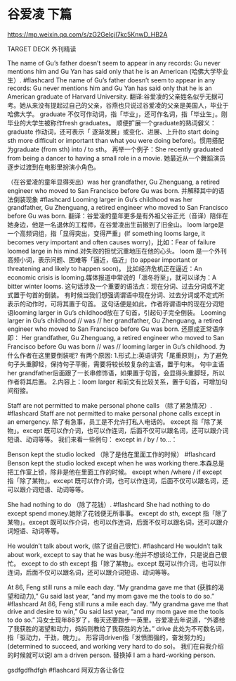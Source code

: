 # 谷爱凌 下篇

https://mp.weixin.qq.com/s/zG2GelcjI7kc5KnwD_HB2A

TARGET DECK
外刊精读



The name of Gu’s father doesn’t seem to appear in any records: Gu never mentions him and Gu Yan has said only that he is an American (哈佛大学毕业生）. #flashcard 
The name of Gu’s father doesn’t seem to appear in any records: Gu never mentions him and Gu Yan has said only that he is an American graduate of Harvard University.
翻译:谷爱凌的父亲姓名似乎无据可考。她从来没有提起过自己的父亲，谷燕也只说过谷爱凌的父亲是美国人，毕业于哈佛大学。
graduate 不仅可作动词，指「毕业」，还可作名词，指「毕业生」。刚毕业的大学生被称作fresh graduates。
顺便扩展一个graduate的熟词僻义：
graduate 作动词，还可表示「 逐渐发展」或变化、进展、上升(to start doing sth more difficult or important than what you were doing before)。惯用搭配为graduate (from sth) into / to sth。
再举一个例子：She recently graduated from being a dancer to having a small role in a movie. 她最近从一个舞蹈演员逐步过渡到在电影里扮演小角色。
<!--ID: 1644900167333-->


（在谷爱凌的童年显得突出）was her grandfather, Gu Zhenguang, a retired engineer who moved to San Francisco before Gu was born. 并解释其中的语法倒装现象 #flashcard 
Looming larger in Gu’s childhood was her grandfather, Gu Zhenguang, a retired engineer who moved to San Francisco before Gu was born.
翻译：谷爱凌的童年更多是有外祖父谷正光（音译）陪伴在她身边，他是一名退休的工程师，在谷爱凌出生前搬到了旧金山。
loom large是一个高频词组，指「显得突出，变得严重」(If something looms large, it becomes very important and often causes worry)，比如：Fear of failure loomed large in his mind.对失败的担忧沉重地压在他的心头。
loom 是一个外刊高频小词，表示问题、困难等「逼近，临近」(to appear important or threatening and likely to happen soon)。
比如经济危机正在逼近：An economic crisis is looming.媒体报道中常说的「凛冬将至」，就可以译为：A bitter winter looms.
这句话涉及一个重要的语法点：现在分词、过去分词或不定式置于句首的倒装。
有时候当我们想强调谓语中现在分词、过去分词或不定式所表示的动作时，可将其置于句首。
这句话便是如此，作者将谓语中的现在分词短语looming larger in Gu’s childhood放在了句首，引起句子完全倒装。
Looming larger in Gu’s childhood // was // her grandfather, Gu Zhenguang, a retired engineer who moved to San Francisco before Gu was born. 
还原成正常语序即：
Her grandfather, Gu Zhenguang, a retired engineer who moved to San Francisco before Gu was born // was // looming larger in Gu’s childhood.
为什么作者在这里要倒装呢? 有两个原因:
1.形式上:英语讲究「尾重原则」，为了避免句子头重脚轻，保持句子平衡，需要将较⻓较复杂的主语，置于句末。
句中主语her grandfather后面跟了一长串修饰语，如果置于句首，会显得头重脚轻，所以作者将其后置。
2.内容上：loom larger 和前文有比较关系，置于句首，可增加句间衔接。
<!--ID: 1644900578638-->




Staff are not permitted to make personal phone calls （除了紧急情况）. #flashcard 
Staff are not permitted to make personal phone calls except in an emergency.
除了有急事，员工是不允许打私人电话的。
except 指「除了某物」。except 既可以作介词，也可以作连词，后面不仅可以跟名词，还可以跟介词短语、动词等等。
我们来看一些例句：
except in / by / to...：
<!--ID: 1644900942410-->



Benson kept the studio locked （除了是他在里面工作的时候） #flashcard 
Benson kept the studio locked except when he was working there.本森总是把工作室上锁，除非是他在里面工作的时候。
except when /where / if
except 指「除了某物」。except 既可以作介词，也可以作连词，后面不仅可以跟名词，还可以跟介词短语、动词等等。
<!--ID: 1644901057705-->



She had nothing to do （除了花钱）. #flashcard 
She had nothing to do except spend money.她除了花钱便无所事事。
except do sth, except 指「除了某物」。except 既可以作介词，也可以作连词，后面不仅可以跟名词，还可以跟介词短语、动词等等。
<!--ID: 1644901144140-->



He wouldn’t talk about work, (除了说自己很忙). #flashcard 
He wouldn’t talk about work, except to say that he was busy.他并不想谈论工作，只是说自己很忙。
except to do sth
except 指「除了某物」。except 既可以作介词，也可以作连词，后面不仅可以跟名词，还可以跟介词短语、动词等等。
<!--ID: 1644901252182-->


At 86, Feng still runs a mile each day. “My grandma gave me that (获胜的渴望和动力),” Gu said last year, “and my mom gave me the tools to do so.”  #flashcard 
At 86, Feng still runs a mile each day. “My grandma gave me that drive and desire to win,” Gu said last year, “and my mom gave me the tools to do so.”
冯女士现年86岁了，每天还要跑步一英里。谷爱凌去年说道，“外婆给了我获胜的渴望和动力，妈妈则教给了我获胜的方法。”
drive 此处为不可数名词，指「驱动力，干劲，魄力」。
形容词driven指「发愤图强的，奋发努力的」(determined to succeed, and working very hard to do so)。
我们在自我介绍的时候就可以说I am a driven person. 替换掉 I am a hard-working person.
<!--ID: 1644901347281-->




gsdfgdfhdfgh #flashcard 
阿双方各让各位
<!--ID: 1644981558213-->
